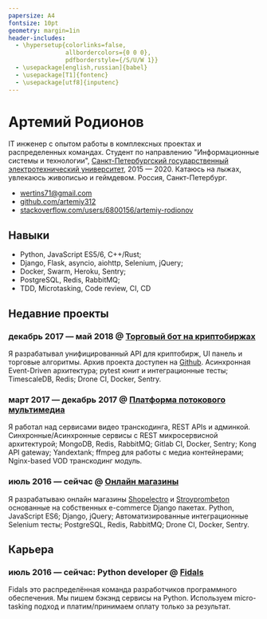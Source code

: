```yaml
---
papersize: A4
fontsize: 10pt
geometry: margin=1in
header-includes:
  - \hypersetup{colorlinks=false,
                allbordercolors={0 0 0},
                pdfborderstyle={/S/U/W 1}}
  - \usepackage[english,russian]{babel}
  - \usepackage[T1]{fontenc}
  - \usepackage[utf8]{inputenc}
---
```


# Артемий Родионов

IT инженер c опытом работы в комплексных проектах и распределенных командах. Студент по направлению "Информационные системы и технологии", [Санкт-Петербургский государственный электротехнический университет](https://etu.ru/), 2015 &mdash; 2020. Катаюсь на лыжах, увлекаюсь живописью и геймдевом. Россия, Санкт-Петербург.

- [wertins71@gmail.com](mailto:wertins71@gmail.com)
- [github.com/artemiy312](https://github.com/artemiy312)
- [stackoverflow.com/users/6800156/artemiy-rodionov](https://stackoverflow.com/users/6800156/artemiy-rodionov)

## Навыки
- Python, JavaScript ES5/6, C++/Rust;
- Django, Flask, asyncio, aiohttp, Selenium, jQuery;
- Docker, Swarm, Heroku, Sentry;
- PostgreSQL, Redis, RabbitMQ;
- TDD, Microtasking, Code review, CI, CD

## Недавние проекты

### декабрь 2017 &mdash; май 2018 @ [Торговый бот на криптобиржах](https://github.com/fidals/cryptotrader)

Я разрабатывал унифицированный API для криптобирж, UI панель и торговые алгоритмы. Архив проекта доступен на [Github](https://github.com/fidals/cryptotrader). Асинхронная Event-Driven архитектура; pytest юнит и интеграционные тесты; TimescaleDB, Redis; Drone CI, Docker, Sentry.

### март 2017 &mdash; декабрь 2017 @ [Платформа потокового мультимедиа](https://start.ru/)

Я работал над сервисами видео транскодинга, REST APIs и админкой. Синхронные/Асинхронные сервисы с REST микросервисной архитектурой; MongoDB, Redis, RabbitMQ; Gitlab CI, Docker, Sentry; Kong API gateway; Yandextank; ffmpeg для работы с медиа контейнерами; Nginx-based VOD транскодинг модуль.

### июль 2016 &mdash; сейчас @ [Онлайн магазины](https://github.com/fidals/)

Я разрабатываю онлайн магазины [Shopelectro](https://github.com/fidals/shopelectro) и [Stroyprombeton](https://github.com/fidals/Stroyprombeton) основанные на собственных e-commerce Django пакетах. Python, JavaScript ES6; Django, jQuery; Автоматизированные интеграционные Selenium тесты; PostgreSQL, Redis, RabbitMQ; Drone CI, Docker, Sentry.

## Карьера

### июль 2016 &mdash; сейчас: Python developer @ [Fidals](https://fidals.com/)

Fidals это распределённая команда разработчиков программного обеспечения. Мы пишем бэкэнд сервисы на Python. Используем micro-tasking подход и платим/принимаем оплату только за результат.
